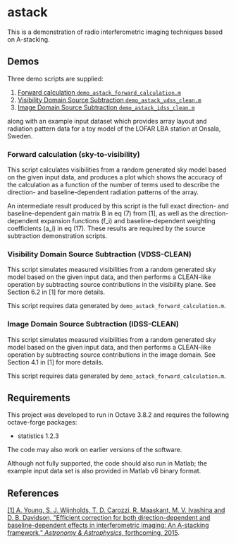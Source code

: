 # astack
This is a demonstration of radio interferometric imaging techniques based on A-stacking.

## Demos
Three demo scripts are supplied:

1. [Forward calculation `demo_astack_forward_calculation.m`](https://github.com/andreyoung/astack#forward-calculation-sky-to-visibility)
2. [Visibility Domain Source Subtraction `demo_astack_vdss_clean.m`](https://github.com/andreyoung/astack#visibility-domain-source-subtraction-vdss-clean)
3. [Image Domain Source Subtraction `demo_astack_idss_clean.m`](https://github.com/andreyoung/astack#image-domain-source-subtraction-idss-clean)

along with an example input dataset which provides array layout and radiation pattern data for a toy model of the LOFAR LBA station at Onsala, Sweden.

### Forward calculation (sky-to-visibility)
This script calculates visibilities from a random generated sky model based on the given input data, and produces a plot which shows the accuracy of the calculation as a function of the number of terms used to describe the direction- and baseline-dependent radiation patterns of the array.

An intermediate result produced by this script is the full exact direction- and baseline-dependent gain matrix B in eq (7) from [1], as well as the direction-dependent expansion functions (f_i) and baseline-dependent weighting coefficients (a_i) in eq (17). These results are required by the source subtraction demonstration scripts.

### Visibility Domain Source Subtraction (VDSS-CLEAN)
This script simulates measured visibilities from a random generated sky model based on the given input data, and then performs a CLEAN-like operation by subtracting source contributions in the visibility plane. See Section 6.2 in [1] for more details.

This script requires data generated by `demo_astack_forward_calculation.m`.

### Image Domain Source Subtraction (IDSS-CLEAN)
This script simulates measured visibilities from a random generated sky model based on the given input data, and then performs a CLEAN-like operation by subtracting source contributions in the image domain. See Section 4.1 in [1] for more details.

This script requires data generated by `demo_astack_forward_calculation.m`.

## Requirements
This project was developed to run in Octave 3.8.2 and requires the following octave-forge packages:

* statistics 1.2.3

The code may also work on earlier versions of the software.

Although not fully supported, the code should also run in Matlab; the example input data set is also provided in Matlab v6 binary format.


## References
[[1] A. Young, S. J. Wijnholds, T. D. Carozzi, R. Maaskant, M. V. Ivashina and D. B. Davidson, "Efficient correction for both direction-dependent and baseline-dependent effects in interferometric imaging: An A-stacking framework," *Astronomy & Astrophysics*, forthcoming, 2015](http://dx.doi.org/10.1051/0004-6361/201425492).

